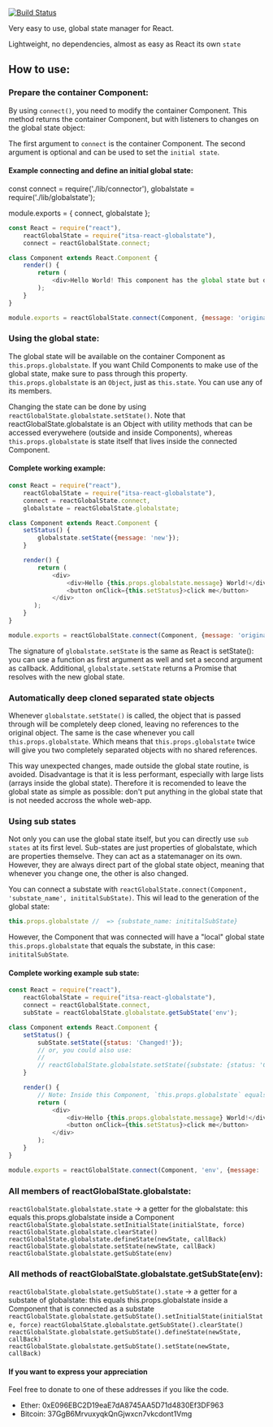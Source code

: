 [![Build Status](https://travis-ci.org/ItsAsbreuk/itsa-react-globalstate.svg?branch=master)](https://travis-ci.org/ItsAsbreuk/itsa-react-globalstate)

Very easy to use, global state manager for React.

Lightweight, no dependencies, almost as easy as React its own `state`

## How to use:

### Prepare the container Component:

By using `connect()`, you need to modify the container Component.
This method returns the container Component, but with listeners to changes on the global state object:

The first argument to `connect` is the container Component. The second argument is optional and can be used to set the `initial state`.

#### Example connecting and define an initial global state:

const connect = require('./lib/connector'),
    globalstate = require('./lib/globalstate');

module.exports = {
    connect,
    globalstate
};



```js
const React = require("react"),
    reactGlobalState = require("itsa-react-globalstate"),
    connect = reactGlobalState.connect;

class Component extends React.Component {
    render() {
        return (
            <div>Hello World! This component has the global state but doesn't use it.</div>
        );
    }
}

module.exports = reactGlobalState.connect(Component, {message: 'original'});
```

### Using the global state:

The global state will be available on the container Component as `this.props.globalstate`. If you want Child Components to make use of the global state, make sure to pass through this property. `this.props.globalstate` is an `Object`, just as `this.state`. You can use any of its members.

Changing the state can be done by using `reactGlobalState.globalstate.setState()`. Note that reactGlobalState.globalstate is an Object with utility methods that can be accessed everywehere (outside and inside Components), whereas `this.props.globalstate` is state itself that lives inside the connected Component.

#### Complete working example:
```js
const React = require("react"),
    reactGlobalState = require("itsa-react-globalstate"),
    connect = reactGlobalState.connect,
    globalstate = reactGlobalState.globalstate;

class Component extends React.Component {
    setStatus() {
        globalstate.setState({message: 'new'});
    }

    render() {
        return (
            <div>
                <div>Hello {this.props.globalstate.message} World!</div>
                <button onClick={this.setStatus}>click me</button>
            </div>
       );
    }
}

module.exports = reactGlobalState.connect(Component, {message: 'original'});
```

The signature of `globalstate.setState` is the same as React is setState(): you can use a function as first argument as well and set a second argument as callback. Additional, `globalstate.setState` returns a Promise that resolves with the new global state.

### Automatically deep cloned separated state objects
Whenever `globalstate.setState()` is called, the object that is passed through will be completely deep cloned, leaving no references to the original object. The same is the case whenever you call `this.props.globalstate`. Which means that `this.props.globalstate` twice will give you two completely separated objects with no shared references.

This way unexpected changes, made outside the global state routine, is avoided. Disadvantage is that it is less performant, especially with large lists (arrays inside the global state). Therefore it is recomended to leave the global state as simple as possible: don't put anything in the global state that is not needed accross the whole web-app.

### Using sub states
Not only you can use the global state itself, but you can directly use `sub states` at its first level. Sub-states are just properties of globalstate, which are properties themselve. They can act as a statemanager on its own. However, they are always direct part of the global state object, meaning that whenever you change one, the other is also changed.

You can connect a substate with `reactGlobalState.connect(Component, 'substate_name', inititalSubState)`. This wil lead to the generation of the global state:
```js
this.props.globalstate //  => {substate_name: inititalSubState}
```

However, the Component that was connected will have a "local" global state `this.props.globalstate` that equals the substate, in this case: `inititalSubState`.

#### Complete working example sub state:
```js
const React = require("react"),
    reactGlobalState = require("itsa-react-globalstate"),
    connect = reactGlobalState.connect,
    subState = reactGlobalState.globalstate.getSubState('env');

class Component extends React.Component {
    setStatus() {
        subState.setState({status: 'Changed!'});
        // or, you could also use:
        //
        // reactGlobalState.globalstate.setState({substate: {status: 'Changed!'}});
    }

    render() {
        // Note: Inside this Component, `this.props.globalstate` equals `reactGlobalState.globalstate.state.substate`
        return (
            <div>
                <div>Hello {this.props.globalstate.message} World!</div>
                <button onClick={this.setStatus}>click me</button>
            </div>
        );
    }
}

module.exports = reactGlobalState.connect(Component, 'env', {message: 'original'});
```


### All members of reactGlobalState.globalstate:
`reactGlobalState.globalstate.state` -> a getter for the globalstate: this equals this.props.globalstate inside a Component
`reactGlobalState.globalstate.setInitialState(initialState, force)`
`reactGlobalState.globalstate.clearState()`
`reactGlobalState.globalstate.defineState(newState, callBack)`
`reactGlobalState.globalstate.setState(newState, callBack)`
`reactGlobalState.globalstate.getSubState(env)`

### All methods of reactGlobalState.globalstate.getSubState(env):
`reactGlobalState.globalstate.getSubState().state` -> a getter for a substate of globalstate: this equals this.props.globalstate inside a Component that is connected as a substate
`reactGlobalState.globalstate.getSubState().setInitialState(initialState, force)`
`reactGlobalState.globalstate.getSubState().clearState()`
`reactGlobalState.globalstate.getSubState().defineState(newState, callBack)`
`reactGlobalState.globalstate.getSubState().setState(newState, callBack)`

#### If you want to express your appreciation

Feel free to donate to one of these addresses if you like the code.

* Ether: 0xE096EBC2D19eaE7dA8745AA5D71d4830Ef3DF963
* Bitcoin: 37GgB6MrvuxyqkQnGjwxcn7vkcdont1Vmg

